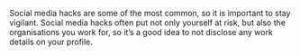 Social media hacks are some of the most common, so it is important to stay vigilant. Social media hacks often put not only yourself at risk, but also the organisations you work for, so it’s a good idea to not disclose any work details on your profile.
